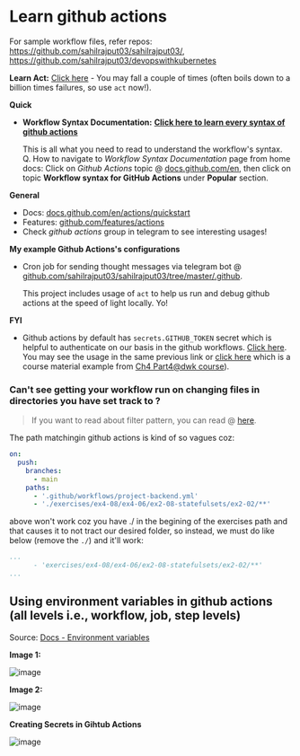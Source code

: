 # Learn github actions

For sample workflow files, refer repos: https://github.com/sahilrajput03/sahilrajput03/, https://github.com/sahilrajput03/devopswithkubernetes

**Learn Act:** [Click here](learn-act.md) - You may fall a couple of times (often boils down to a billion times failures, so use `act` now!).

**Quick**

- **Workflow Syntax Documentation:** **[Click here to learn every syntax of github actions](https://docs.github.com/en/actions/using-workflows/workflow-syntax-for-github-actions)**

  This is all what you need to read to understand the workflow's syntax. Q. How to navigate to *Workflow Syntax Documentation* page from home docs: Click on *Github Actions* topic @ [docs.github.com/en](https://docs.github.com/en), then click on topic **Workflow syntax for GitHub Actions** under **Popular** section.

**General**

- Docs: [docs.github.com/en/actions/quickstart](https://docs.github.com/en/actions/quickstart)
- Features: [github.com/features/actions](https://github.com/features/actions)
- Check *github actions* group in telegram to see interesting usages!

**My example Github Actions's configurations**

- Cron job for sending thought messages via telegram bot @ [github.com/sahilrajput03/sahilrajput03/tree/master/.github](https://github.com/sahilrajput03/sahilrajput03/tree/master/.github).

  This project includes usage of `act` to help us run and debug github actions at the speed of light locally. Yo!

**FYI**

- Github actions by default has `secrets.GITHUB_TOKEN` secret which is helpful to authenticate on our basis in the github workflows. [Click here](https://docs.github.com/en/github-ae@latest/actions/security-guides/automatic-token-authentication). You may see the usage in the same previous link or [click here](https://github.com/kubernetes-hy/material-example/blob/master/.github/workflows/gitops-app.yml) which is a course material example from [Ch4 Part4@dwk course](https://devopswithkubernetes.com/part-4/3-gitops)).


### Can't see getting your workflow run on changing files in directories you have set track to ?

> If you want to read about filter pattern, you can read @ [here](https://docs.github.com/en/actions/using-workflows/workflow-syntax-for-github-actions#filter-pattern-cheat-sheet).

The path matchingin github actions is kind of so vagues coz:

```yaml
on:
  push:
    branches:
      - main
    paths:
      - '.github/workflows/project-backend.yml'
      - './exercises/ex4-08/ex4-06/ex2-08-statefulsets/ex2-02/**'
```

above won't work coz you have ./ in the begining of the exercises path and that causes it to not tract our desired folder, so instead, we must do like below (remove the `./`) and it'll work:

```yaml
...
      - 'exercises/ex4-08/ex4-06/ex2-08-statefulsets/ex2-02/**'
...
```
## Using environment variables in github actions (all levels i.e., workflow, job, step levels)

Source: [Docs - Environment variables](https://docs.github.com/en/actions/learn-github-actions/environment-variables)

**Image 1:**

![image](https://user-images.githubusercontent.com/31458531/165925993-a5a47559-a531-4ab8-87b3-a1a61ac4ccb0.png)

**Image 2:**

![image](https://user-images.githubusercontent.com/31458531/165926775-3ff09976-e1b4-4dbd-a80f-6881aa963e2b.png)


**Creating Secrets in Gihtub Actions**

![image](https://user-images.githubusercontent.com/31458531/169219758-e0808ce0-b582-443b-abc3-3e6d0ad6f2b6.png)

